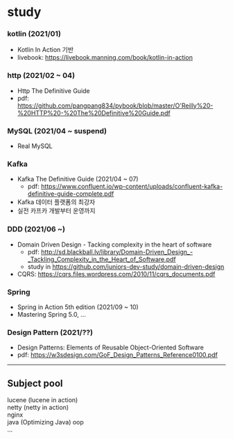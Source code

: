 # study

### kotlin (2021/01)
- Kotlin In Action 기반
- livebook: https://livebook.manning.com/book/kotlin-in-action

### http (2021/02 ~ 04)
- Http The Definitive Guide
- pdf: https://github.com/pangpang834/pybook/blob/master/O'Reilly%20-%20HTTP%20-%20The%20Definitive%20Guide.pdf

### MySQL (2021/04 ~ suspend)
- Real MySQL

### Kafka
- Kafka The Definitive Guide (2021/04 ~ 07)
  - pdf: https://www.confluent.io/wp-content/uploads/confluent-kafka-definitive-guide-complete.pdf
- Kafka 데이터 플랫폼의 최강자
- 실전 카프카 개발부터 운영까지

### DDD (2021/06 ~)
- Domain Driven Design - Tacking complexity in the heart of software
  - pdf: http://sd.blackball.lv/library/Domain-Driven_Design_-_Tackling_Complexity_in_the_Heart_of_Software.pdf
  - study in https://github.com/juniors-dev-study/domain-driven-design
- CQRS: https://cqrs.files.wordpress.com/2010/11/cqrs_documents.pdf

### Spring
- Spring in Action 5th edition (2021/09 ~ 10)
- Mastering Spring 5.0, ...

### Design Pattern (2021/??)
- Design Patterns: Elements of Reusable Object-Oriented Software
- pdf: https://w3sdesign.com/GoF_Design_Patterns_Reference0100.pdf

---

## Subject pool
lucene (lucene in action)  
netty (netty in action)  
nginx  
java (Optimizing Java)
oop  
...